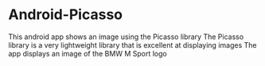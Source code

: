 # Android-Picasso
This android app shows an image using the Picasso library
The Picasso library is a very lightweight library that is excellent at displaying images
The app displays an image of the BMW M Sport logo
